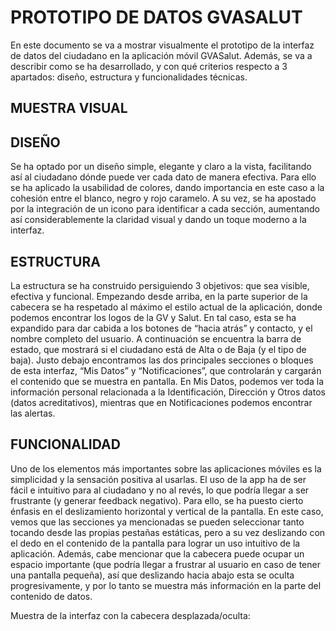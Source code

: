 # PROTOTIPO DE DATOS GVASALUT
En este documento se va a mostrar visualmente el prototipo de la interfaz de datos del ciudadano en la aplicación móvil GVASalut. Además, se va a describir como se ha desarrollado, y con qué criterios respecto a 3 apartados: diseño, estructura y funcionalidades técnicas.

## MUESTRA VISUAL

## DISEÑO
Se ha optado por un diseño simple, elegante y claro a la vista, facilitando así al ciudadano dónde puede ver cada dato de manera efectiva. Para ello se ha aplicado la usabilidad de colores, dando importancia en este caso a la cohesión entre el blanco, negro y rojo caramelo. A su vez, se ha apostado por la integración de un icono para identificar a cada sección, aumentando así considerablemente la claridad visual y dando un toque moderno a la interfaz.

## ESTRUCTURA
La estructura se ha construido persiguiendo 3 objetivos: que sea visible, efectiva y funcional. 
Empezando desde arriba, en la parte superior de la cabecera se ha respetado al máximo el estilo actual de la aplicación, donde podemos encontrar los logos de la GV y Salut. En tal caso, esta se ha expandido para dar cabida a los botones de “hacia atrás” y contacto, y el nombre completo del usuario.
A continuación se encuentra la barra de estado, que mostrará si el ciudadano está de Alta o de Baja (y el tipo de baja).
Justo debajo encontramos las dos principales secciones o bloques de esta interfaz, “Mis Datos” y “Notificaciones”,  que controlarán y cargarán el contenido que se muestra en pantalla. En Mis Datos, podemos ver toda la información personal relacionada a la Identificación, Dirección y Otros datos (datos acreditativos), mientras que en Notificaciones podemos encontrar las alertas.

## FUNCIONALIDAD
Uno de los elementos más importantes sobre las aplicaciones móviles es la simplicidad y la sensación positiva al usarlas. El uso de la app ha de ser fácil e intuitivo para al ciudadano y no al revés, lo que podría llegar a ser frustrante (y generar feedback negativo). Para ello, se ha puesto cierto énfasis en el deslizamiento horizontal y vertical de la pantalla.
En este caso, vemos que las secciones ya mencionadas se pueden seleccionar tanto tocando desde las propias pestañas estáticas, pero a su vez deslizando con el dedo en el contenido de la pantalla para lograr un uso intuitivo de la aplicación.
Además, cabe mencionar que la cabecera puede ocupar un espacio importante (que podría llegar a frustrar al usuario en caso de tener una pantalla pequeña), así que deslizando hacia abajo esta se oculta progresivamente, y por lo tanto se muestra más información en la parte del contenido de datos.


Muestra de la interfaz con la cabecera desplazada/oculta:

